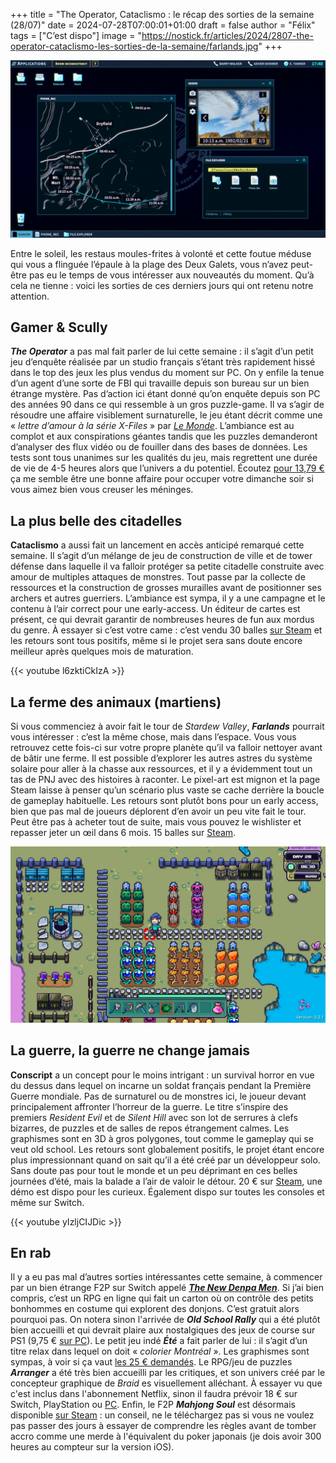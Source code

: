 +++
title = "The Operator, Cataclismo : le récap des sorties de la semaine (28/07)"
date = 2024-07-28T07:00:01+01:00
draft = false
author = "Félix"
tags = ["C’est dispo"]
image = "https://nostick.fr/articles/2024/2807-the-operator-cataclismo-les-sorties-de-la-semaine/farlands.jpg"
+++

![Le jeu The Operator](operator.jpg "Vous reprendrez bien une journée de boulot après votre journée de boulot ?")

Entre le soleil, les restaus moules-frites à volonté et cette foutue méduse qui vous a flinguée l’épaule à la plage des Deux Galets, vous n’avez peut-être pas eu le temps de vous intéresser aux nouveautés du moment. Qu’à cela ne tienne : voici les sorties de ces derniers jours qui ont retenu notre attention.

## Gamer & Scully

***The Operator*** a pas mal fait parler de lui cette semaine : il s’agit d’un petit jeu d’enquête réalisée par un studio français s’étant très rapidement hissé dans le top des jeux les plus vendus du moment sur PC. On y enfile la tenue d’un agent d’une sorte de FBI qui travaille depuis son bureau sur un bien étrange mystère. Pas d’action ici étant donné qu’on enquête depuis son PC des années 90 dans ce qui ressemble à un gros puzzle-game. Il va s’agir de résoudre une affaire visiblement surnaturelle, le jeu étant décrit comme une « *lettre d’amour à la série X-Files* » par *[Le Monde](https://www.lemonde.fr/pixels/article/2024/07/23/on-a-teste-the-operator-le-jeu-narratif-qui-rend-hommage-a-x-files_6256514_4408996.html)*. L’ambiance est au complot et aux conspirations géantes tandis que les puzzles demanderont d’analyser des flux vidéo ou de fouiller dans des bases de données. Les tests sont tous unanimes sur les qualités du jeu, mais regrettent une durée de vie de 4-5 heures alors que l’univers a du potentiel. Écoutez [pour 13,79 €](https://store.steampowered.com/app/1771980/The_Operator/) ça me semble être une bonne affaire pour occuper votre dimanche soir si vous aimez bien vous creuser les méninges. 

## La plus belle des citadelles

**Cataclismo** a aussi fait un lancement en accès anticipé remarqué cette semaine. Il s’agit d’un mélange de jeu de construction de ville et de tower défense dans laquelle il va falloir protéger sa petite citadelle construite avec amour de multiples attaques de monstres. Tout passe par la collecte de ressources et la construction de grosses murailles avant de positionner ses archers et autres guerriers. L’ambiance est sympa, il y a une campagne et le contenu à l’air correct pour une early-access. Un éditeur de cartes est présent, ce qui devrait garantir de nombreuses heures de fun aux mordus du genre. À essayer si c’est votre came : c’est vendu 30 balles [sur Steam](https://store.steampowered.com/app/1422440/Cataclismo/) et les retours sont tous positifs, même si le projet sera sans doute encore meilleur après quelques mois de maturation.

{{< youtube l6zktiCkIzA >}}

## La ferme des animaux (martiens)

Si vous commenciez à avoir fait le tour de *Stardew Valley*, ***Farlands*** pourrait vous intéresser : c’est la même chose, mais dans l’espace. Vous vous retrouvez cette fois-ci sur votre propre planète qu’il va falloir nettoyer avant de bâtir une ferme. Il est possible d’explorer les autres astres du système solaire pour aller à la chasse aux ressources, et il y a évidemment tout un tas de PNJ avec des histoires à raconter. Le pixel-art est mignon et la page Steam laisse à penser qu’un scénario plus vaste se cache derrière la boucle de gameplay habituelle. Les retours sont plutôt bons pour un early access, bien que pas mal de joueurs déplorent d’en avoir un peu vite fait le tour. Peut être pas à acheter tout de suite, mais vous pouvez le wishlister et repasser jeter un œil dans 6 mois. 15 balles sur [Steam](https://store.steampowered.com/app/2252680/Farlands/).

![Le jeu Farlands](farlands.jpg "Ce skin pour Stardew Valley va vous étonner.")

## La guerre, la guerre ne change jamais

**‌Conscript** a un concept pour le moins intrigant : un survival horror en vue du dessus dans lequel on incarne un soldat français pendant la Première Guerre mondiale. Pas de surnaturel ou de monstres ici, le joueur devant principalement affronter l’horreur de la guerre. Le titre s’inspire des premiers *Resident Evil* et de *Silent Hill* avec son lot de serrures à clefs bizarres, de puzzles et de salles de repos étrangement calmes. Les graphismes sont en 3D à gros polygones, tout comme le gameplay qui se veut old school. Les retours sont globalement positifs, le projet étant encore plus impressionnant quand on sait qu’il a été créé par un développeur solo. Sans doute pas pour tout le monde et un peu déprimant en ces belles journées d’été, mais la balade a l’air de valoir le détour. 20 € sur [Steam](https://store.steampowered.com/app/1286990/CONSCRIPT/), une démo est dispo pour les curieux. Également dispo sur toutes les consoles et même sur Switch.

{{< youtube yIzljCIJDic >}}

## En rab

Il y a eu pas mal d’autres sorties intéressantes cette semaine, à commencer par un bien étrange F2P sur Switch appelé ***[‌The New Denpa Men](https://www.nintendo.com/fr-be/Jeux/Jeux-a-telecharger-sur-Nintendo-Switch/THE-NEW-DENPA-MEN-2618000.html)***. Si j’ai bien compris, c’est un RPG en ligne qui fait un carton où on contrôle des petits bonhommes en costume qui explorent des donjons. C’est gratuit alors pourquoi pas. On notera sinon l'arrivée de ***Old School Rally*** qui a été plutôt bien accueilli et qui devrait plaire aux nostalgiques des jeux de course sur PS1 (9,75 € [sur PC](https://store.steampowered.com/app/2824660/Old_School_Rally/)). Le petit jeu indé ***Été*** a fait parler de lui : il s’agit d’un titre relax dans lequel on doit « *colorier Montréal* ». Les graphismes sont sympas, à voir si ça vaut [les 25 € demandés](https://store.steampowered.com/app/1065070/Ete/). Le RPG/jeu de puzzles ***Arranger*** a été très bien accueilli par les critiques, et son univers créé par le concepteur graphique de *Braid* es visuellement alléchant. À essayer vu que c'est inclus dans l'abonnement Netflix, sinon il faudra prévoir 18 € sur Switch, PlayStation ou [PC](https://store.steampowered.com/app/2596420/Arranger_A_RolePuzzling_Adventure/). Enfin, le F2P ***Mahjong Soul*** est désormais disponible [sur Steam](https://store.steampowered.com/app/2739990/Mahjong_Soul/) : un conseil, ne le téléchargez pas si vous ne voulez pas passer des jours à essayer de comprendre les règles avant de tomber accro comme une merde à l'équivalent du poker japonais  (je dois avoir 300 heures au compteur sur la version iOS).
